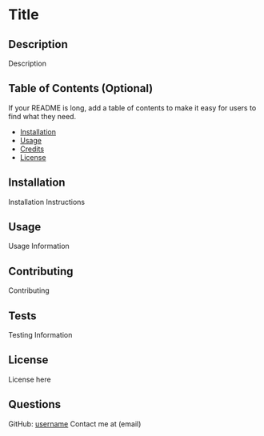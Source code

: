 # Title

## Description

Description

## Table of Contents (Optional)

If your README is long, add a table of contents to make it easy for users to find what they need.

- [Installation](#installation)
- [Usage](#usage)
- [Credits](#credits)
- [License](#license)

## Installation

Installation Instructions

## Usage

Usage Information 

## Contributing

Contributing

## Tests

Testing Information

## License

License here

## Questions

GitHub: [username](https://github.com/username)
Contact me at (email)

